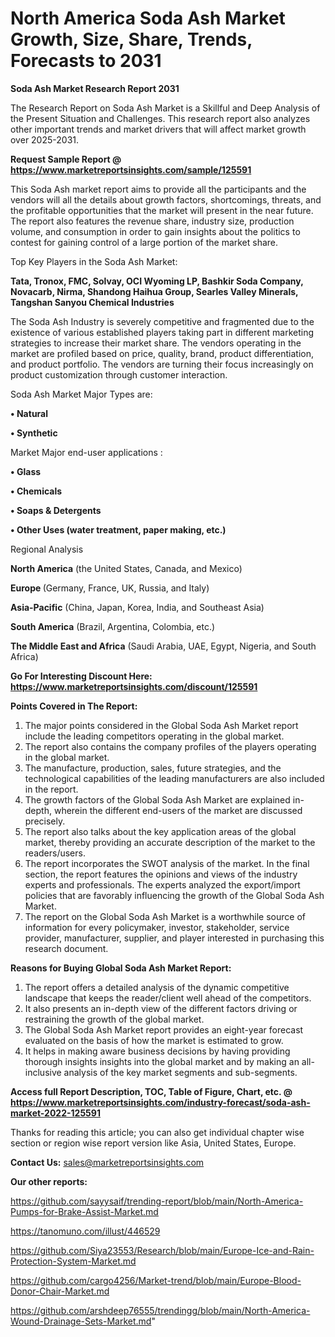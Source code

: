 # North America Soda Ash Market Growth, Size, Share, Trends, Forecasts to 2031

<strong>Soda Ash Market Research Report 2031</strong>

The Research Report on Soda Ash Market is a Skillful and Deep Analysis of the Present Situation and Challenges. This research report also analyzes other important trends and market drivers that will affect market growth over 2025-2031.

<strong>Request Sample Report @ <a href=https://www.marketreportsinsights.com/sample/125591>https://www.marketreportsinsights.com/sample/125591</a></strong>

This Soda Ash market report aims to provide all the participants and the vendors will all the details about growth factors, shortcomings, threats, and the profitable opportunities that the market will present in the near future. The report also features the revenue share, industry size, production volume, and consumption in order to gain insights about the politics to contest for gaining control of a large portion of the market share.

Top Key Players in the Soda Ash Market:

<strong>Tata, Tronox, FMC, Solvay, OCI Wyoming LP, Bashkir Soda Company, Novacarb, Nirma, Shandong Haihua Group, Searles Valley Minerals, Tangshan Sanyou Chemical Industries</strong>

The Soda Ash Industry is severely competitive and fragmented due to the existence of various established players taking part in different marketing strategies to increase their market share. The vendors operating in the market are profiled based on price, quality, brand, product differentiation, and product portfolio. The vendors are turning their focus increasingly on product customization through customer interaction.

Soda Ash Market Major Types are:

<strong>• Natural

• Synthetic</strong>

Market Major end-user applications :

<strong>• Glass

• Chemicals

• Soaps & Detergents

• Other Uses (water treatment, paper making, etc.)</strong>

Regional Analysis

</u><strong><b>North America</b></strong> (the United States, Canada, and Mexico)

<strong><b>Europe </b></strong>(Germany, France, UK, Russia, and Italy)

<strong><b>Asia-Pacific</b></strong> (China, Japan, Korea, India, and Southeast Asia)

<strong><b>South America</b></strong> (Brazil, Argentina, Colombia, etc.)

<strong><b>The Middle East and Africa</b></strong> (Saudi Arabia, UAE, Egypt, Nigeria, and South Africa)

<strong>Go For Interesting Discount Here: <a href=https://www.marketreportsinsights.com/discount/125591>https://www.marketreportsinsights.com/discount/125591</a></strong>

<strong>Points Covered in The Report:</strong>
<ol>
  <li>The major points considered in the Global Soda Ash Market report include the leading competitors operating in the global market.</li>
  <li>The report also contains the company profiles of the players operating in the global market.</li>
  <li>The manufacture, production, sales, future strategies, and the technological capabilities of the leading manufacturers are also included in the report.</li>
  <li>The growth factors of the Global Soda Ash Market are explained in-depth, wherein the different end-users of the market are discussed precisely.</li>
  <li>The report also talks about the key application areas of the global market, thereby providing an accurate description of the market to the readers/users.</li>
  <li>The report incorporates the SWOT analysis of the market. In the final section, the report features the opinions and views of the industry experts and professionals. The experts analyzed the export/import policies that are favorably influencing the growth of the Global Soda Ash Market.</li>
  <li>The report on the Global Soda Ash Market is a worthwhile source of information for every policymaker, investor, stakeholder, service provider, manufacturer, supplier, and player interested in purchasing this research document.</li>
</ol>
<strong>Reasons for Buying Global Soda Ash Market Report:</strong>

<ol>
  <li>The report offers a detailed analysis of the dynamic competitive landscape that keeps the reader/client well ahead of the competitors.</li>
  <li>It also presents an in-depth view of the different factors driving or restraining the growth of the global market.</li>
  <li>The Global Soda Ash Market report provides an eight-year forecast evaluated on the basis of how the market is estimated to grow.</li>
  <li>It helps in making aware business decisions by having providing thorough insights insights into the global market and by making an all-inclusive analysis of the key market segments and sub-segments.</li>
</ol>
<strong>Access full Report Description, TOC, Table of Figure, Chart, etc. @ <a href=https://www.marketreportsinsights.com/industry-forecast/soda-ash-market-2022-125591>https://www.marketreportsinsights.com/industry-forecast/soda-ash-market-2022-125591</a></strong>


Thanks for reading this article; you can also get individual chapter wise section or region wise report version like Asia, United States, Europe.

<strong>Contact Us:</strong>
sales@marketreportsinsights.com

<strong>Our other reports:</strong>

<a href=https://github.com/sayysaif/trending-report/blob/main/North-America-Pumps-for-Brake-Assist-Market.md>https://github.com/sayysaif/trending-report/blob/main/North-America-Pumps-for-Brake-Assist-Market.md</a>

<a href=https://tanomuno.com/illust/446529>https://tanomuno.com/illust/446529</a>

<a href=https://github.com/Siya23553/Research/blob/main/Europe-Ice-and-Rain-Protection-System-Market.md>https://github.com/Siya23553/Research/blob/main/Europe-Ice-and-Rain-Protection-System-Market.md</a>

<a href=https://github.com/cargo4256/Market-trend/blob/main/Europe-Blood-Donor-Chair-Market.md>https://github.com/cargo4256/Market-trend/blob/main/Europe-Blood-Donor-Chair-Market.md</a>

<a href=https://github.com/arshdeep76555/trendingg/blob/main/North-America-Wound-Drainage-Sets-Market.md>https://github.com/arshdeep76555/trendingg/blob/main/North-America-Wound-Drainage-Sets-Market.md</a>"
